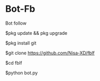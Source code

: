 # Bot-Fb
Bot follow

$pkg update && pkg upgrade

$pkg install git

$git clone https://github.com/Nisa-XD/fblf

$cd fblf

$python bot.py
